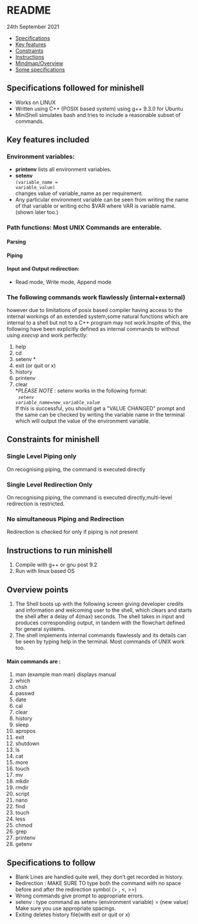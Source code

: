 # README
24th September 2021
* [Specifications](##specifications-followed-for-minishell)
* [Key features](#key-features-included)
* [Constraints](#constraints-for-minishell)
* [Instructions](#instructions-to-run-minishell)
* [Mindmap/Overview](#overview-points)
* [Some specifications](#specifications-to-follow)

## Specifications followed for minishell
* Works on LINUX
* Written using C++ (POSIX based system) using g++ 9.3.0 for Ubuntu
* MiniShell simulates bash and tries to include a reasonable subset of commands.

## Key features included
### Environment variables:
* <b>printenv</b> lists all environment variables.
* <b>setenv</b><br/><code>(variable_name = variable_value)</code><br/>changes value of variable_name as per
requirement.
* Any particular environment variable can be seen from writing the name of that
variable or writing echo $VAR where VAR is variable name.(shown later too.)
### Path functions: Most UNIX Commands are enterable.
#### Parsing
#### Piping
#### Input and Output redirection:
* Read mode, Write mode, Append mode
### The following commands work flawlessly (internal+external) 
however due to limitations of posix based compiler having access to the internal workings of an extended system,some natural functions which are internal to a shell but not to a C++ program may not
work.Inspite of this, the following have been explicitly defined as internal commands to
without using *execvp* and work perfectly:
1. help
2. cd
3. setenv *
4. exit (or quit or x)
5. history
6. printenv
7. clear<br/>
**PLEASE NOTE* : setenv works in the following format:<br/><code>
*setenv variable_name=new_variable_value*</code><br/>
If this is successful, you should get a "VALUE CHANGED" prompt and the same can be checked by writing the variable name in the terminal which will output the value of the environment variable.

## Constraints for minishell
### Single Level Piping only 
On recognising piping, the command is executed directly
### Single Level Redirection Only 
On recognising piping, the command is executed directly,multi-level redirection is restricted.
### No simultaneous Piping and Redirection
Redirection is checked for only if piping is not present

## Instructions to run minishell
1. Compile with g++ or gnu post 9.2
2. Run with linux based OS
## Overview points
1. The Shell boots up with the following screen giving developer credits and information and welcoming user to the shell, which clears and starts the shell after a delay of 4(max) seconds. The shell takes in input and produces corresponding output, in tandem with the flowchart defined for general systems.
2. The shell implements internal commands flawlessly and its details can be seen by typing
help in the terminal. Most commands of UNIX work too.
#### Main commands are :
1. man (example man man) displays manual
2. which
3. chsh
4. passwd
5. date
6. cal
7. clear
8. history
9. sleep
10. apropos
11. exit
12. shutdown
13. ls
14. cat
15. more
16. touch
17. mv
18. mkdir
19. rmdir
20. script
21. nano
22. find
23. touch
24. less
25. chmod
26. grep
27. printenv
28. getenv


## Specifications to follow
* Blank Lines are handled quite well, they don’t get recorded in history.
* Redirection : MAKE SURE TO type both the command with no space before and after the
redirection symbol (> , <, >>)
* Wrong commands give prompt to appropriate errors.
* setenv : type command as setenv (environment variable) = (new value)
Make sure you use appropriate spacings.
* Exiting deletes history file(with exit or quit or x)
